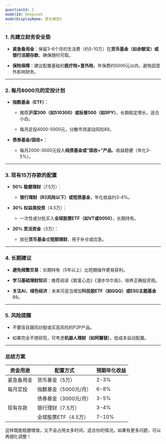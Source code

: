 ```yaml
---
questionId: 1
modelId: Deepseek
modelDisplayName: 匿名模型G
---
```


### **1\. 先建立财务安全垫**

-   **紧急备用金**：保留3-6个月的生活费（约5-10万）在**货币基金（如余额宝）**或**银行活期存款**，确保随时可取。
    
-   **保险保障**：建议配置基础的**医疗险+意外险**，年保费约5000元以内，避免因意外影响财务。

___

### **2\. 每月8000元的定投计划**

-   **指数基金（ETF）**：
    
    -   推荐**沪深300（如510300）或标普500（如SPY）**，长期稳定增长，适合小白。
        
    -   每月定投4000-5000元，分散市场波动风险89。
    
-   **债券基金/固收+**：
    
    -   每月2000-3000元投入**纯债基金或“固收+”产品**，收益稳健（年化3-5%）。
        

___

### **3\. 现有15万存款的配置**

-   **50% 稳健理财**（7.5万）：
    
    -   **银行理财（R2风险以下）**或**短债基金**，年化收益约3-4%。
    
-   **30% 权益类投资**（4.5万）：
    
    -   一次性或分批买入**全球股票ETF（如VT或0050）**，长期持有。
    
-   **20% 灵活资金**（3万）：
    
    -   放在**货币基金**或**短期理财**，用于补仓或应急。
        

___

### **4\. 长期建议**

-   **避免频繁交易**：长期持有（5年以上）比短期操作更易获利。
    
-   **学习基础理财知识**：推荐阅读《致富心态》《漫步华尓街》，培养正确投资观。
    
-   **关注AI、绿色经济**：未来可适当增加**科技股ETF（如QQQ）或ESG主题基金**89。
    

___

### **5\. 风险提醒**

-   不要盲目跟风炒股或买高风险的P2P产品。
    
-   如果完全不想研究，可考虑**机器人理财（如阿爾發）**，低成本自动配置。
    

___

### **总结方案**

| 资金用途  |     配置方式      | 预期年化收益 |
|-------|---------------|--------|
| 紧急备用金 |   货币基金（5万）    |  2-3%  |
| 每月定投  | 指数基金（5000元/月） |  6-8%  |
|       | 债券基金（3000元/月） |  3-5%  |
| 现有存款  |  银行理财（7.5万）   |  3-4%  |
|       | 全球股票ETF（4.5万） | 7-10%  |

这样既能稳健增值，又不会占用太多时间，适合你的情况。如果有更多问题，可以再细化调整！